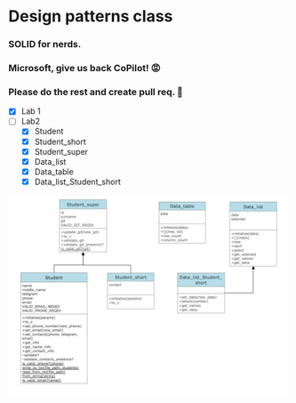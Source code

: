 # Design patterns class 

### SOLID for nerds.
### Microsoft, give us back CoPilot! 😡
### Please do the rest and create pull req. 🥰

- [x] Lab 1
- [ ] Lab2
   - [x] Student
   - [x] Student_short
   - [x] Student_super
   - [x] Data_list
   - [x] Data_table
   - [x] Data_list_Student_short

<img width="700" alt="Lab2" src="Images/Lab2.png?raw=true">
